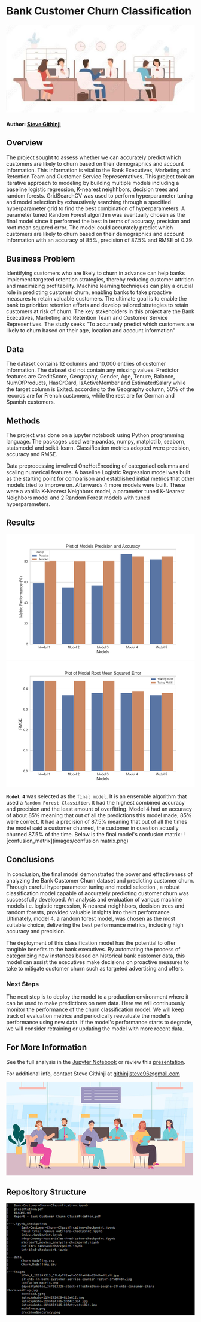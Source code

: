 # Bank Customer Churn Classification

![homes_stock_photo](images/1000_F_222955315_ClkdpTfEaeXuODlPaXhEm628dAmdKLsN.jpg)

#### Author: [Steve Githinji](linkedin.com/in/steve-githinji-10ba0114a)

## Overview

The project sought to assess whether we can accurately predict which customers are likely to churn based on their demographics and account information. This information is vital to the Bank Executives, Marketing and Retention Team and Customer Service Representatives. This project took an iterative approach to modeling by building multiple models including a baseline logistic regression, K-nearest neighhbors, decision trees and random forests. GridSearchCV was used to perform hyperparameter tuning and model selection by exhaustively searching through a specified hyperparameter grid to find the best combination of hyperparameters. A parameter tuned Random Forest algorithm was eventually chosen as the final model since it performed the best in terms of accuracy, precision and root mean squared error. The model could  accurately predict which customers are likely to churn based on their demographics and account information with an accuracy of 85%, precision of 87.5% and RMSE of 0.39.


## Business Problem

Identifying customers who are likely to churn in advance can help banks implement targeted retention strategies, thereby reducing customer attrition and maximizing profitability. Machine learning techniques can play a crucial role in predicting customer churn, enabling banks to take proactive measures to retain valuable customers. The ultimate goal is to enable the bank to prioritize retention efforts and develop tailored strategies to retain customers at risk of churn. The key stakeholders in this project are the Bank Executives, Marketing and Retention Team and Customer Service Representives. The study seeks "To accurately predict which customers are likely to churn based on their age, location and account information"


## Data

The dataset contains 12 columns and 10,000 entries of customer information. The dataset did not contain any missing values. Predictor features are CreditScore, Geography, Gender, Age, Tenure, Balance, NumOfProducts, HasCrCard, IsActiveMember and EstimatedSalary while the target column is Exited. according to the Geography column, 50% of the records are for French customers, while the rest are for German and Spanish customers.


## Methods

The project was done on a jupyter notebook using Python programming language. The packages used were:pandas, numpy, matplotlib, seaborn, statsmodel and scikit-learn. Classification metrics adopted were precision, accuracy and RMSE.

Data preprocessing involved OneHotEncoding of categoriacl columns and scaling numerical features. A baseline Logistic Regression model was built as the starting point for comparison and established initial metrics that other models tried to improve on. Afterwards 4 more models were built. These were a vanilla K-Nearest Neighbors model, a parameter tuned K-Nearest Neighbors model and 2 Random Forest models with tuned hyperparameters.

## Results

![precision_and_accuracy](images/precsion&accuracy.png)
![rmse](images/modelrmse.png)

**`Model 4`** was selected as the `final model`. It is an ensemble algorithm that used a `Random Forest Classifier`. It had the highest combined accuracy and precision and the least amount of overfitting. Model 4 had an accuracy of about 85% meaning that out of all the predictions this model made, 85% were correct. It had a precision of 87.5% meaning that out of  all the times the model said a customer churned, the customer in question actually churned 87.5% of the time. Below is the final model's confusion matrix:
![confusion_matrix](images/confusion matrix.png)


## Conclusions

In conclusion, the final model demonstrated the power and effectiveness of analyzing the Bank Customer Churn dataset and predicting customer churn. Through careful hyperparameter tuning and model selection , a robust classification model capable of accurately predicting customer churn was successfully developed. An analysis and evaluation of various machine models i.e. logistic regression, K-nearest neighhbors, decision trees and random forests, provided valuable insights into theirt performance. Ultimately, model 4, a random forest model, was chosen as the most suitable choice, delivering the best performance metrics, including high accuracy and precision. 

The deployment of this classification model has the potential to offer tangible benefits to the bank executives. By automating the process of categorizing new instances based on historical bank customer data, this model can assist the executives make decisions on proactive measures to take to mitigate customer churn such as targeted advertising and offers.


### Next Steps

The next step is to deploy the model to a production environment where it can be used to make predictions on new data. Here we will  continuously monitor the performance of the churn classification model. We will keep track of evaluation metrics and periodically reevaluate the model's performance using new data. If the model's performance starts to degrade, we will consider retraining or updating the model with more recent data.


## For More Information

See the full analysis in the [Jupyter Notebook](https://github.com/stevegithinji/Bank-Customer-Churn-Classification/blob/master/Bank-Customer-Churn-Classification.ipynb) or review this [presentation](https://github.com/stevegithinji/Bank-Customer-Churn-Classification/blob/master/presentation.pdf).

For additional info, contact Steve Githinji at githinjisteve96@gmail.com

![another_banks_stock_photo](images/clients-in-bank-customer-service-counter-vector-37580887.jpg)


## Repository Structure

![repository structure](images/repo_structure.png)




